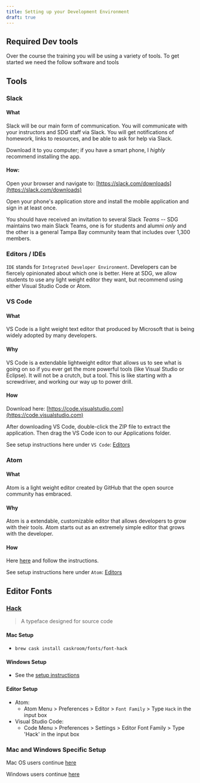 ```yaml
---
title: Setting up your Development Environment
draft: true
---
```


## Required Dev tools

Over the course the training you will be using a variety of tools. To get started we need the follow software and tools

## Tools

### Slack

#### What

Slack will be our main form of communication. You will communicate with your instructors and SDG staff via Slack. You will get notifications of homework, links to resources, and be able to ask for help via Slack.

Download it to you computer; if you have a smart phone, I *highly* recommend installing the app.

#### How:

Open your browser and navigate to: [https://slack.com/downloads](https://slack.com/downloads)

Open your phone's application store and install the mobile application and sign in at least once.

You should have received an invitation to several Slack _Teams_ -- SDG maintains two main Slack Teams, one is for students and alumni *only* and the other is a general Tampa Bay community team that includes over 1,300 members.

### Editors / IDEs

`IDE` stands for `Integrated Developer Environment`. Developers can be fiercely opinionated about which one is better. Here at SDG, we allow students to use any light weight editor they want, but recommend using either Visual Studio Code or Atom.

### VS Code

#### What

VS Code is a light weight text editor that produced by Microsoft that is being widely adopted by many developers.

#### Why

VS Code is a extendable lightweight editor that allows us to see what is going on so if you ever get the more powerful tools (like Visual Studio or Eclipse). It will not be a crutch, but a tool. This is like starting with a screwdriver, and working our way up to power drill.

#### How

Download here: [https://code.visualstudio.com](https://code.visualstudio.com)

After downloading VS Code, double-click the ZIP file to extract the application. Then drag the VS Code icon to our Applications folder.

See setup instructions here under `VS Code`: [Editors](./editors)

### Atom

#### What

Atom is a light weight editor created by GitHub that the open source community has embraced.

#### Why

Atom is a extendable, customizable editor that allows developers to grow with their tools. Atom starts out as an extremely simple editor that grows with the developer.

#### How

Here [here](https://atom.io/) and follow the instructions.

See setup instructions here under `Atom`: [Editors](./editors)

## Editor Fonts

### [Hack](https://sourcefoundry.org/hack/)

> A typeface designed for source code

#### Mac Setup
- `brew cask install caskroom/fonts/font-hack`

#### Windows Setup
- See the [setup instructions](https://github.com/source-foundry/Hack#windows)

#### Editor Setup

- Atom:
  - Atom Menu > Preferences > Editor > `Font Family` > Type `Hack` in the input box
- Visual Studio Code:
  - Code Menu > Preferences > Settings > Editor Font Family > Type 'Hack' in the input box

### Mac and Windows Specific Setup

Mac OS users continue [here](./environment-mac)

Windows users continue [here](./environment-windows)
